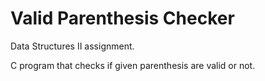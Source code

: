 # Valid Parenthesis Checker

Data Structures II assignment.

C program that checks if given parenthesis are valid or not.
